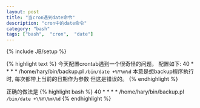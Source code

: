 ```yaml
---
layout: post
title: "当cron遇到date命令"
description: "cron中的date命令"
category: "bash"
tags: ["bash",  "cron",  "date"]
---
```

{% include JB/setup %}

{% highlight text %}
今天配置crontab遇到一个很奇怪的问题， 配置如下:
40 * * * * /home/hary/bin/backup.pl `/bin/date +%Y%m%d`
本意是想backup程序执行时, 每次都带上当前的日期作为参数
但这是错误的。 
{% endhighlight %}

正确的做法是
{% highlight bash %}
40 * * * * /home/hary/bin/backup.pl `/bin/date +\%Y\%m\%d`
{% endhighlight %}


<!-- 多说评论框 start -->
<div class="ds-thread" data-thread-key="2015-11-11-cron-and-date" data-title="当cron遇到date命令" data-url="http://epiphyllum.github.io/bash/2015/11/11/cron-and-date/"></div>
<!-- 多说评论框 end -->
<!-- 多说公共JS代码 start (一个网页只需插入一次) -->
<script type="text/javascript">
    var duoshuoQuery = {short_name:"epiphyllum"};
    (function() {
        var ds = document.createElement('script');
        ds.type = 'text/javascript';ds.async = true;
        ds.src = (document.location.protocol == 'https:' ? 'https:' : 'http:') + '//static.duoshuo.com/embed.js';
        ds.charset = 'UTF-8';
        (document.getElementsByTagName('head')[0] 
         || document.getElementsByTagName('body')[0]).appendChild(ds);
    })();
</script>
<!-- 多说公共JS代码 end -->

